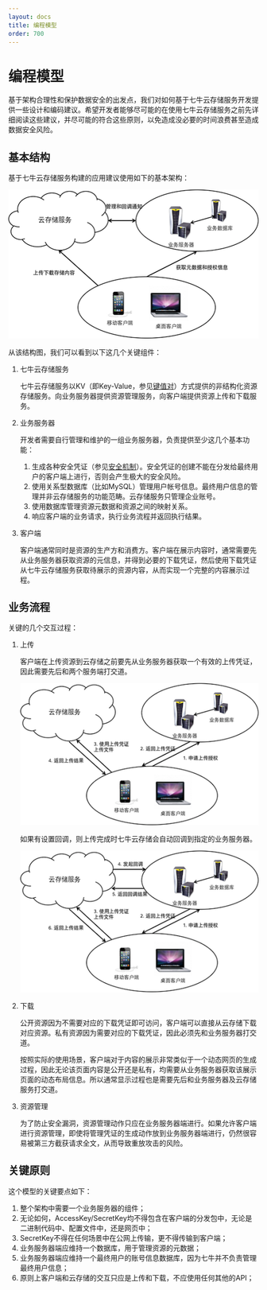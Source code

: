 ```yaml
---
layout: docs
title: 编程模型
order: 700
---
```

<a id="programming-model"></a>
# 编程模型

基于架构合理性和保护数据安全的出发点，我们对如何基于七牛云存储服务开发提供一些设计和编码建议。希望开发者能够尽可能的在使用七牛云存储服务之前先详细阅读这些建议，并尽可能的符合这些原则，以免造成没必要的时间浪费甚至造成数据安全风险。

<a id="basic-structure"></a>
## 基本结构

基于七牛云存储服务构建的应用建议使用如下的基本架构：

![基本模型](img/programming-model.png "基本模型")

从该结构图，我们可以看到以下这几个关键组件：

1. 七牛云存储服务

	七牛云存储服务以KV（即Key-Value，参见[键值对](concepts.html#key-value)）方式提供的非结构化资源存储服务。向业务服务器提供资源管理服务，向客户端提供资源上传和下载服务。

1. 业务服务器

	开发者需要自行管理和维护的一组业务服务器，负责提供至少这几个基本功能：
	
	1. 生成各种安全凭证（参见[安全机制](security.html)）。安全凭证的创建不能在分发给最终用户的客户端上进行，否则会产生极大的安全风险。
	1. 使用关系型数据库（比如MySQL）管理用户帐号信息。最终用户信息的管理并非云存储服务的功能范畴。云存储服务只管理企业账号。
	1. 使用数据库管理资源元数据和资源之间的映射关系。
	1. 响应客户端的业务请求，执行业务流程并返回执行结果。
	
1. 客户端

	客户端通常同时是资源的生产方和消费方。客户端在展示内容时，通常需要先从业务服务器获取资源的元信息，并得到必要的下载凭证，然后使用下载凭证从七牛云存储服务获取待展示的资源内容，从而实现一个完整的内容展示过程。

<a id="workflow"></a>
## 业务流程

关键的几个交互过程：

1. 上传

	客户端在上传资源到云存储之前要先从业务服务器获取一个有效的上传凭证，因此需要先后和两个服务端打交道。
	
	![基本上传流程](img/basic-upload.png "基本上传流程")
	
	如果有设置回调，则上传完成时七牛云存储会自动回调到指定的业务服务器。

	![带回调的上传流程](img/upload-with-callback.png "带回调的上传流程")

1. 下载

	公开资源因为不需要对应的下载凭证即可访问，客户端可以直接从云存储下载对应资源。私有资源因为需要对应的下载凭证，因此必须先和业务服务器打交道。
	
	按照实际的使用场景，客户端对于内容的展示非常类似于一个动态网页的生成过程，因此无论该页面内容是公开还是私有，均需要从业务服务器获取该展示页面的动态布局信息。所以通常显示过程也是需要先后和业务服务器及云存储服务打交道。

1. 资源管理

	为了防止安全漏洞，资源管理动作只应在业务服务器端进行。如果允许客户端进行资源管理，即使将管理凭证的生成动作放到业务服务器端进行，仍然很容易被第三方截获请求全文，从而导致重放攻击的风险。

## 关键原则

这个模型的关键要点如下：

1. 整个架构中需要一个业务服务器的组件；
1. 无论如何，AccessKey/SecretKey均不得包含在客户端的分发包中，无论是二进制代码中、配置文件中，还是网页中；
1. SecretKey不得在任何场景中在公网上传输，更不得传输到客户端；
1. 业务服务器端应维持一个数据库，用于管理资源的元数据；
1. 业务服务器端应维持一个最终用户的账号信息数据库，因为七牛并不负责管理最终用户信息；
1. 原则上客户端和云存储的交互只应是上传和下载，不应使用任何其他的API；
